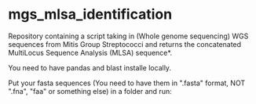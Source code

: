 # mgs_mlsa_identification
Repository containing a script taking in (Whole genome sequencing) WGS sequences from Mitis Group Streptococci and returns the concatenated MultiLocus Sequence Analysis (MLSA) sequence*. 

You need to have pandas and blast installe locally. 

Put your fasta sequences (You need to have them in ".fasta" format, NOT ".fna", "faa" or something else) in a folder and run:




